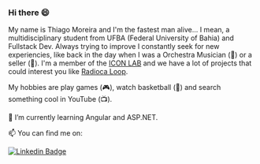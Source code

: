 ### Hi there 😄

My name is Thiago Moreira and I'm the fastest man alive... I mean, a multidisciplinary student from UFBA (Federal University of Bahia) and Fullstack Dev. Always trying to improve I constantly seek for new experiencies, like back in the day when I was a Orchestra Musician (🎻) or a seller (🏬). I'm a member of the [ICON LAB](http://icon.ufba.br) and we have a lot of projects that could interest you like [Radioca Loop](http://beat.radioca.com.br). 

My hobbies are play games (🎮), watch basketball (🏀) and search something cool in YouTube (📺).

🌱 I’m currently learning Angular and ASP.NET.

📫 You can find me on:

[![Linkedin Badge](https://img.shields.io/badge/-LinkedIn-blue?style=flat-square&logo=Linkedin&logoColor=white&link=https://www.linkedin.com/in/thi-moreira)](https://www.linkedin.com/in/thi-moreira)
<!--
**gamazyn/gamazyn** is a ✨ _special_ ✨ repository because its `README.md` (this file) appears on your GitHub profile.

Here are some ideas to get you started:

- 🔭 I’m currently working on ...
- 🌱 I’m currently learning ...
- 👯 I’m looking to collaborate on ...
- 🤔 I’m looking for help with ...
- 💬 Ask me about ...
- 📫 How to reach me: ...
- 😄 Pronouns: ...
- ⚡ Fun fact: ...
-->
